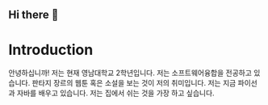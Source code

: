 ## Hi there 👋
# Introduction
  안녕하십니까!
  저는 현재 영남대학교 2학년입니다.
  저는 소프트웨어융합을 전공하고 있습니다.
  판타지 장르의 웹툰 혹은 소설을 보는 것이 저의 취미입니다.
  저는 지금 파이선과 자바를 배우고 있습니다.
  저는 집에서 쉬는 것을 가장 하고 싶습니다.

<!--
**HyeJeongLee-coder/HyeJeongLee-coder** is a ✨ _special_ ✨ repository because its `README.md` (this file) appears on your GitHub profile.

Here are some ideas to get you started:

- 🔭 I’m currently working on ...
- 🌱 I’m currently learning ...
- 👯 I’m looking to collaborate on ...
- 🤔 I’m looking for help with ...
- 💬 Ask me about ...
- 📫 How to reach me: ...
- 😄 Pronouns: ...
- ⚡ Fun fact: ...
-->

